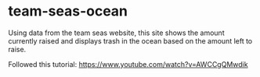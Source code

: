 # team-seas-ocean

Using data from the team seas website, this site shows the amount currently raised and displays trash in the ocean based on the amount left to raise. 

Followed this tutorial: https://www.youtube.com/watch?v=AWCCgQMwdik 
